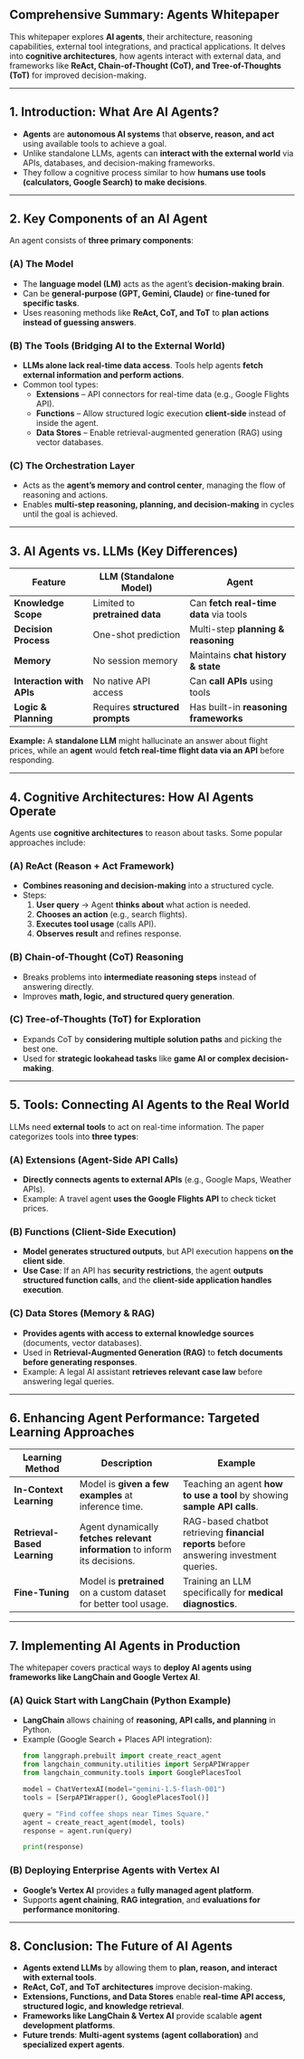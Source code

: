 ## **Comprehensive Summary: Agents Whitepaper**  

This whitepaper explores **AI agents**, their architecture, reasoning capabilities, external tool integrations, and practical applications. It delves into **cognitive architectures**, how agents interact with external data, and frameworks like **ReAct, Chain-of-Thought (CoT), and Tree-of-Thoughts (ToT)** for improved decision-making.

---

## **1. Introduction: What Are AI Agents?**  
- **Agents** are **autonomous AI systems** that **observe, reason, and act** using available tools to achieve a goal.  
- Unlike standalone LLMs, agents can **interact with the external world** via APIs, databases, and decision-making frameworks.  
- They follow a cognitive process similar to how **humans use tools (calculators, Google Search) to make decisions**.  

---

## **2. Key Components of an AI Agent**  
An agent consists of **three primary components**:  

### **(A) The Model**  
- The **language model (LM)** acts as the agent’s **decision-making brain**.  
- Can be **general-purpose (GPT, Gemini, Claude)** or **fine-tuned for specific tasks**.  
- Uses reasoning methods like **ReAct, CoT, and ToT** to **plan actions instead of guessing answers**.  

### **(B) The Tools (Bridging AI to the External World)**  
- **LLMs alone lack real-time data access**. Tools help agents **fetch external information and perform actions**.  
- Common tool types:  
  - **Extensions** – API connectors for real-time data (e.g., Google Flights API).  
  - **Functions** – Allow structured logic execution **client-side** instead of inside the agent.  
  - **Data Stores** – Enable retrieval-augmented generation (RAG) using vector databases.  

### **(C) The Orchestration Layer**  
- Acts as the **agent’s memory and control center**, managing the flow of reasoning and actions.  
- Enables **multi-step reasoning, planning, and decision-making** in cycles until the goal is achieved.  

---

## **3. AI Agents vs. LLMs (Key Differences)**  
| **Feature** | **LLM (Standalone Model)** | **Agent** |  
|------------|---------------------------|-----------|  
| **Knowledge Scope** | Limited to **pretrained data** | Can **fetch real-time data** via tools |  
| **Decision Process** | One-shot prediction | Multi-step **planning & reasoning** |  
| **Memory** | No session memory | Maintains **chat history & state** |  
| **Interaction with APIs** | No native API access | Can **call APIs** using tools |  
| **Logic & Planning** | Requires **structured prompts** | Has built-in **reasoning frameworks** |  

**Example:** A **standalone LLM** might hallucinate an answer about flight prices, while an **agent** would **fetch real-time flight data via an API** before responding.  

---

## **4. Cognitive Architectures: How AI Agents Operate**  
Agents use **cognitive architectures** to reason about tasks. Some popular approaches include:  

### **(A) ReAct (Reason + Act Framework)**  
- **Combines reasoning and decision-making** into a structured cycle.  
- Steps:  
  1. **User query** → Agent **thinks about** what action is needed.  
  2. **Chooses an action** (e.g., search flights).  
  3. **Executes tool usage** (calls API).  
  4. **Observes result** and refines response.  

### **(B) Chain-of-Thought (CoT) Reasoning**  
- Breaks problems into **intermediate reasoning steps** instead of answering directly.  
- Improves **math, logic, and structured query generation**.  

### **(C) Tree-of-Thoughts (ToT) for Exploration**  
- Expands CoT by **considering multiple solution paths** and picking the best one.  
- Used for **strategic lookahead tasks** like **game AI or complex decision-making**.  

---

## **5. Tools: Connecting AI Agents to the Real World**  
LLMs need **external tools** to act on real-time information. The paper categorizes tools into **three types**:  

### **(A) Extensions (Agent-Side API Calls)**  
- **Directly connects agents to external APIs** (e.g., Google Maps, Weather APIs).  
- Example: A travel agent **uses the Google Flights API** to check ticket prices.  

### **(B) Functions (Client-Side Execution)**  
- **Model generates structured outputs**, but API execution happens **on the client side**.  
- **Use Case**: If an API has **security restrictions**, the agent **outputs structured function calls**, and the **client-side application handles execution**.  

### **(C) Data Stores (Memory & RAG)**  
- **Provides agents with access to external knowledge sources** (documents, vector databases).  
- Used in **Retrieval-Augmented Generation (RAG)** to **fetch documents before generating responses**.  
- Example: A legal AI assistant **retrieves relevant case law** before answering legal queries.  

---

## **6. Enhancing Agent Performance: Targeted Learning Approaches**  
| **Learning Method** | **Description** | **Example** |  
|--------------------|---------------|-----------|  
| **In-Context Learning** | Model is **given a few examples** at inference time. | Teaching an agent **how to use a tool** by showing **sample API calls**. |  
| **Retrieval-Based Learning** | Agent dynamically **fetches relevant information** to inform its decisions. | RAG-based chatbot retrieving **financial reports** before answering investment queries. |  
| **Fine-Tuning** | Model is **pretrained** on a custom dataset for better tool usage. | Training an LLM specifically for **medical diagnostics**. |  

---

## **7. Implementing AI Agents in Production**  
The whitepaper covers practical ways to **deploy AI agents using frameworks like LangChain and Google Vertex AI**.  

### **(A) Quick Start with LangChain (Python Example)**  
- **LangChain** allows chaining of **reasoning, API calls, and planning** in Python.  
- Example (Google Search + Places API integration):  
  ```python
  from langgraph.prebuilt import create_react_agent
  from langchain_community.utilities import SerpAPIWrapper
  from langchain_community.tools import GooglePlacesTool

  model = ChatVertexAI(model="gemini-1.5-flash-001")
  tools = [SerpAPIWrapper(), GooglePlacesTool()]

  query = "Find coffee shops near Times Square."
  agent = create_react_agent(model, tools)
  response = agent.run(query)

  print(response)
  ```  

### **(B) Deploying Enterprise Agents with Vertex AI**  
- **Google’s Vertex AI** provides a **fully managed agent platform**.  
- Supports **agent chaining**, **RAG integration**, and **evaluations for performance monitoring**.  

---

## **8. Conclusion: The Future of AI Agents**  
- **Agents extend LLMs** by allowing them to **plan, reason, and interact with external tools**.  
- **ReAct, CoT, and ToT architectures** improve decision-making.  
- **Extensions, Functions, and Data Stores** enable **real-time API access, structured logic, and knowledge retrieval**.  
- **Frameworks like LangChain & Vertex AI** provide scalable **agent development platforms**.  
- **Future trends**: **Multi-agent systems (agent collaboration)** and **specialized expert agents**.  
